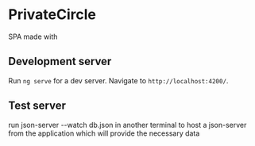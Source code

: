 # PrivateCircle

SPA made with

## Development server

Run `ng serve` for a dev server. Navigate to `http://localhost:4200/`.

## Test server

run json-server --watch db.json in another terminal to host a json-server from the application which will provide the necessary data